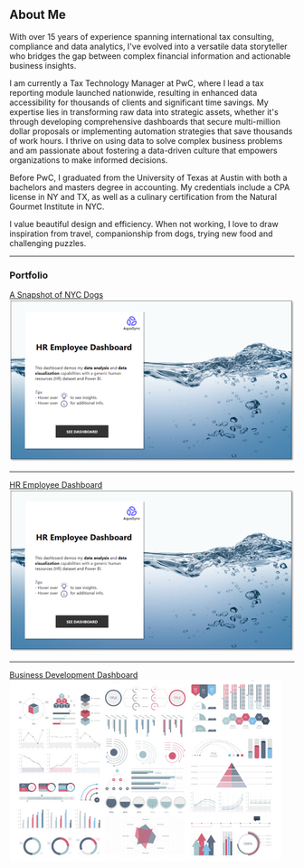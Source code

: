 ## About Me

With over 15 years of experience spanning international tax consulting, compliance and data analytics, I've evolved into a versatile data storyteller who bridges the gap between complex financial information and actionable business insights. 

I am currently a Tax Technology Manager at PwC, where I lead a tax reporting module launched nationwide, resulting in enhanced data accessibility for thousands of clients and significant time savings. My expertise lies in transforming raw data into strategic assets, whether it's through developing comprehensive dashboards that secure multi-million dollar proposals or implementing automation strategies that save thousands of work hours. I thrive on using data to solve complex business problems and am passionate about fostering a data-driven culture that empowers organizations to make informed decisions.

Before PwC, I graduated from the University of Texas at Austin with both a bachelors and masters degree in accounting. My credentials include a CPA license in NY and TX, as well as a culinary certification from the Natural Gourmet Institute in NYC.

I value beautiful design and efficiency. When not working, I love to draw inspiration from travel, companionship from dogs, trying new food and challenging puzzles.

---

### Portfolio 

[A Snapshot of NYC Dogs](/a_snapshot_of_nyc_dogs)
<img src="images/hr-home.png?raw=true"/>

---

[HR Employee Dashboard](/HRdashboard_page)
<img src="images/hr-home.png?raw=true"/>

---
[Business Development Dashboard](/BusinessDev_page)
<img src="images/dummy_thumbnail.jpg?raw=true"/>

